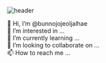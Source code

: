![header](https://capsule-render.vercel.app/api?type=transparent&color=auto&height=250&text=¥€$&fontColor=FF5E00&fontSize=70&fontAlignY=50&fontAlign=50&animation=twinkling)

👋 Hi, I’m @bunnojojeoljalhae <br>
👀 I’m interested in ... <br>
🌱 I’m currently learning ... <br>
💞️ I’m looking to collaborate on ... <br>
📫 How to reach me ... <br>


<!---
bunnojojeoljalhae/bunnojojeoljalhae is a ✨ special ✨ repository because its `README.md` (this file) appears on your GitHub profile.
You can click the Preview link to take a look at your changes.
--->

